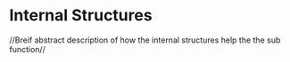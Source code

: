 
# Internal Structures
//Breif abstract description of how the internal structures help the the sub function//
